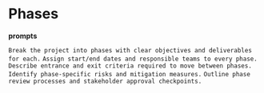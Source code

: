 # Phases

**prompts**

`Break the project into phases with clear objectives and deliverables for each.`
`Assign start/end dates and responsible teams to every phase.`
`Describe entrance and exit criteria required to move between phases.`
`Identify phase-specific risks and mitigation measures.`
`Outline phase review processes and stakeholder approval checkpoints.`